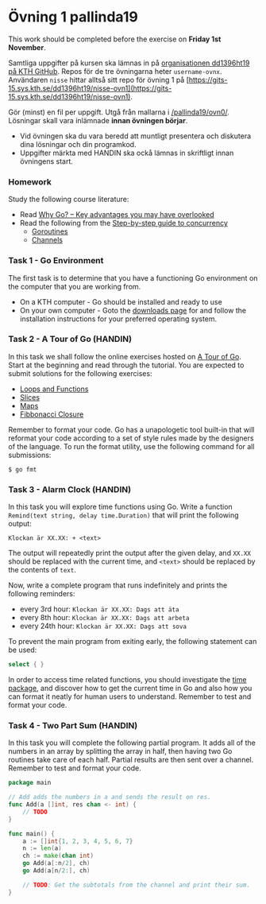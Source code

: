 # Övning 1 pallinda19

This work should be completed before the exercise on **Friday 1st November**.

Samtliga uppgifter på kursen ska lämnas in på
[organisationen dd1396ht19 på KTH GitHub](https://gits-15.sys.kth.se/dd1396ht19).
Repos för de tre övningarna heter `username-ovnx`.
Användaren `nisse` hittar alltså sitt repo för övning 1 på
[https://gits-15.sys.kth.se/dd1396ht19/nisse-ovn1](https://gits-15.sys.kth.se/dd1396ht19/nisse-ovn1).

Gör (minst) en fil per uppgift. Utgå från mallarna i
[/pallinda19/ovn0/](https://github.com/yourbasic/pallinda19/tree/master/ovn0).
Lösningar skall vara inlämnade **innan övningen börjar**.

- Vid övningen ska du vara beredd att muntligt presentera och diskutera dina lösningar och din programkod.
- Uppgifter märkta med HANDIN ska ockå lämnas in skriftligt innan övningens start.


### Homework
Study the following course literature:

- Read [Why Go? – Key advantages you may have overlooked](https://yourbasic.org/golang/advantages-over-java-python/)
- Read the following from the [Step-by-step guide to concurrency](http://yourbasic.org/golang/concurrent-programming/)
  - [Goroutines](http://yourbasic.org/golang/goroutines-explained/)
  - [Channels](https://yourbasic.org/golang/channels-explained/)

### Task 1 - Go Environment

The first task is to determine that you have a functioning Go environment on the computer that you are working from.

- On a KTH computer - Go should be installed and ready to use
- On your own computer - Goto the [downloads page](https://golang.org/dl/) for and follow the installation instructions for your preferred operating system.

### Task 2 - A Tour of Go (HANDIN)

In this task we shall follow the online exercises hosted on [A Tour of Go](http://tour.golang.org/welcome/1).  Start at the beginning and read through the tutorial. You are expected to submit solutions for the following exercises:

- [Loops and Functions](http://tour.golang.org/flowcontrol/8)
- [Slices](http://tour.golang.org/moretypes/18)
- [Maps](http://tour.golang.org/moretypes/23)
- [Fibbonacci Closure](http://tour.golang.org/moretypes/26)

Remember to format your code.  Go has a unapologetic tool built-in that will reformat your code according to a set of style rules made by the designers of the language. To run the format utility, use the following command for all submissions:

    $ go fmt

### Task 3 - Alarm Clock (HANDIN)

In this task you will explore time functions using Go.  Write a function `Remind(text string, delay time.Duration)` that will print the following output:

    Klockan är XX.XX: + <text>

The output will repeatedly print the output after the given delay, and `XX.XX` should be replaced with the current time, and `<text>` should be replaced by the contents of `text`.

Now, write a complete program that runs indefinitely and prints the following reminders:

* every 3rd hour: `Klockan är XX.XX: Dags att äta`
* every 8th hour: `Klockan är XX.XX: Dags att arbeta`
* every 24th hour: `Klockan är XX.XX: Dags att sova`

To prevent the main program from exiting early, the following statement can be used:

```Go
select { }
```

In order to access time related functions, you should investigate the [time package](https://golang.org/pkg/time/), and discover how to get the current time in Go and also how you can format it neatly for human users to understand.  Remember to test and format your code.

### Task 4 - Two Part Sum (HANDIN)

In this task you will complete the following partial program.  It adds all of the numbers in an array by splitting the array in half, then having two Go routines take care of each half.  Partial results are then sent over a channel.  Remember to test and format your code.

```Go
package main

// Add adds the numbers in a and sends the result on res.
func Add(a []int, res chan <- int) {
    // TODO
}

func main() {
    a := []int{1, 2, 3, 4, 5, 6, 7}
    n := len(a)
    ch := make(chan int)
    go Add(a[:n/2], ch)
    go Add(a[n/2:], ch)

    // TODO: Get the subtotals from the channel and print their sum.
}
```
